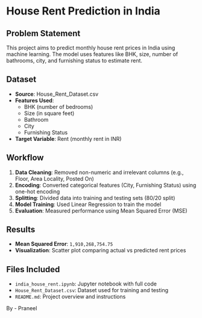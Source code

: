 # House Rent Prediction in India

## Problem Statement
This project aims to predict monthly house rent prices in India using machine learning. The model uses features like BHK, size, number of bathrooms, city, and furnishing status to estimate rent.

## Dataset
- **Source**: House_Rent_Dataset.csv
- **Features Used**:
  - BHK (number of bedrooms)
  - Size (in square feet)
  - Bathroom
  - City
  - Furnishing Status
- **Target Variable**: Rent (monthly rent in INR)

## Workflow
1. **Data Cleaning**: Removed non-numeric and irrelevant columns (e.g., Floor, Area Locality, Posted On)
2. **Encoding**: Converted categorical features (City, Furnishing Status) using one-hot encoding
3. **Splitting**: Divided data into training and testing sets (80/20 split)
4. **Model Training**: Used Linear Regression to train the model
5. **Evaluation**: Measured performance using Mean Squared Error (MSE)

## Results
- **Mean Squared Error**: `1,910,268,754.75`
- **Visualization**: Scatter plot comparing actual vs predicted rent prices

## Files Included
- `india_house_rent.ipynb`: Jupyter notebook with full code
- `House_Rent_Dataset.csv`: Dataset used for training and testing
- `README.md`: Project overview and instructions


By - Praneel
